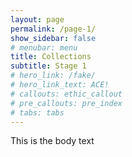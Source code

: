 ```yaml
---
layout: page
permalink: /page-1/
show_sidebar: false
# menubar: menu
title: Collections
subtitle: Stage 1
# hero_link: /fake/
# hero_link_text: ACE!
# callouts: ethic_callout
# pre_callouts: pre_index
# tabs: tabs
---
```

This is the body text